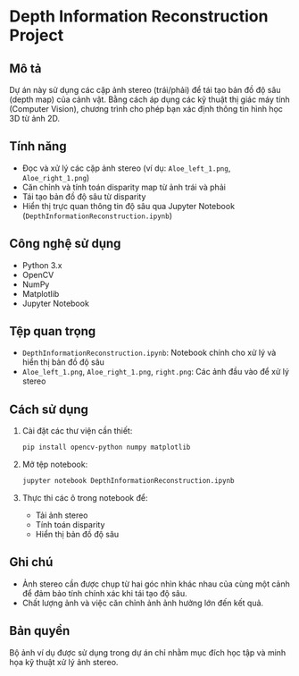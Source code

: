 # Depth Information Reconstruction Project

## Mô tả

Dự án này sử dụng các cặp ảnh stereo (trái/phải) để tái tạo bản đồ độ sâu (depth map) của cảnh vật. Bằng cách áp dụng các kỹ thuật thị giác máy tính (Computer Vision), chương trình cho phép bạn xác định thông tin hình học 3D từ ảnh 2D.

## Tính năng

* Đọc và xử lý các cặp ảnh stereo (ví dụ: `Aloe_left_1.png`, `Aloe_right_1.png`)
* Căn chỉnh và tính toán disparity map từ ảnh trái và phải
* Tái tạo bản đồ độ sâu từ disparity
* Hiển thị trực quan thông tin độ sâu qua Jupyter Notebook (`DepthInformationReconstruction.ipynb`)

## Công nghệ sử dụng

* Python 3.x
* OpenCV
* NumPy
* Matplotlib
* Jupyter Notebook

## Tệp quan trọng

* `DepthInformationReconstruction.ipynb`: Notebook chính cho xử lý và hiển thị bản đồ độ sâu
* `Aloe_left_1.png`, `Aloe_right_1.png`, `right.png`: Các ảnh đầu vào để xử lý stereo

## Cách sử dụng

1. Cài đặt các thư viện cần thiết:

   ```bash
   pip install opencv-python numpy matplotlib
   ```
2. Mở tệp notebook:

   ```bash
   jupyter notebook DepthInformationReconstruction.ipynb
   ```
3. Thực thi các ô trong notebook để:

   * Tải ảnh stereo
   * Tính toán disparity
   * Hiển thị bản đồ độ sâu

## Ghi chú

* Ảnh stereo cần được chụp từ hai góc nhìn khác nhau của cùng một cảnh để đảm bảo tính chính xác khi tái tạo độ sâu.
* Chất lượng ảnh và việc căn chỉnh ảnh ảnh hưởng lớn đến kết quả.

## Bản quyền

Bộ ảnh ví dụ được sử dụng trong dự án chỉ nhằm mục đích học tập và minh họa kỹ thuật xử lý ảnh stereo.
